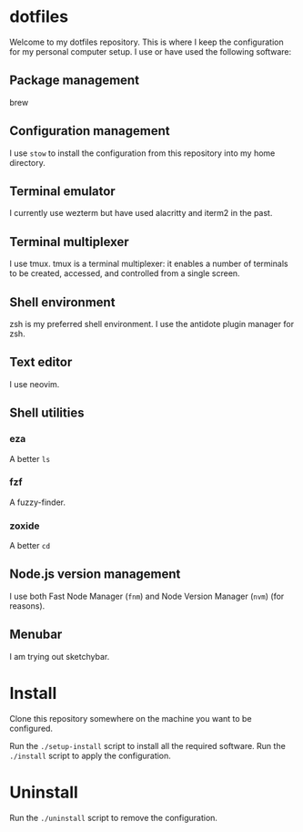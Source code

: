 # dotfiles
Welcome to my dotfiles repository. This is where I keep the configuration
for my personal computer setup.
I use or have used the following software:

## Package management
brew

## Configuration management
I use `stow` to install the configuration from this repository into my home directory.

## Terminal emulator
I currently use wezterm but have used alacritty and iterm2 in the past.

## Terminal multiplexer
I use tmux. tmux is a terminal multiplexer: it enables a number of terminals to be created, accessed, and controlled from a single screen.

## Shell environment
zsh is my preferred shell environment. I use the antidote plugin manager for zsh.

## Text editor
I use neovim.

## Shell utilities

### eza
A better `ls`

### fzf
A fuzzy-finder.

### zoxide
A better `cd`

## Node.js version management
I use both Fast Node Manager (`fnm`) and Node Version Manager (`nvm`) (for reasons).

## Menubar
I am trying out sketchybar.

# Install
Clone this repository somewhere on the machine you want to be configured.

Run the `./setup-install` script to install all the required software.
Run the `./install` script to apply the configuration.

# Uninstall
Run the `./uninstall` script to remove the configuration.

